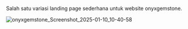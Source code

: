 Salah satu variasi landing page sederhana untuk website onyxgemstone.

![onyxgemstone_Screenshot_2025-01-10_10-40-58](https://github.com/user-attachments/assets/e82ee972-5fec-4a8e-a791-e7ddcc2dd6d3)
